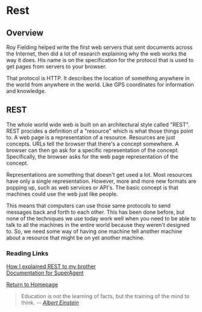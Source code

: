 # Rest
 
  
## Overview
Roy Fielding helped write the first web servers that sent documents across the Internet, then did a lot of research explaining why the web works the way it does. His name is on the specification for the protocol that is used to get pages from servers to your browser.

That protocol is HTTP. It describes the location of something anywhere in the world from anywhere in the world. Like GPS coordinates for information and knowledge. 

## REST
The whole world wide web is built on an architectural style called "REST". REST procides a definition of a "resource" which is what those things point to.  A web page is a representation of a resource. Resources are just concepts. URLs tell the browser that there's a concept somewhere. A browser can then go ask for a specific representation of the concept.  Specifically, the browser asks for the web page representation of the concept.  

Representations are something that doesn't get used a lot. Most resources have only a single representation. However, more and more new formats are popping up, such as web services or API's. The basic concept is that machines could use the web just like people.

This means that computers can use those same protocols to send messages back and forth to each other.  This has been done before, but none of the techniques we use today work well when you need to be able to talk to all the machines in the entire world because they weren't designed to. So, we need some way of having one machine tell another machine about a resource that might be on yet another machine. 




### Reading Links
[How I explained REST to my brother](https://gist.github.com/brookr/5977550) </br>
[Documentation for SuperAgent](https://visionmedia.github.io/superagent/) </br>



[Return to Homepage](https://claudiobailon.github.io/reading-notes/)


 
>Education is not the learning of facts,
>but the training of the mind to think.
> -- <cite>[Albert Einstein][1]</cite>

[1]:https://www.goodreads.com/quotes/6137386-education-is-not-the-learning-of-facts-but-the-training 